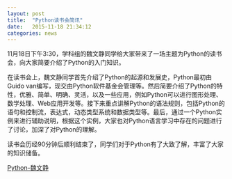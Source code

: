 ```yaml
---
layout: post
title:  "Python读书会简讯"
date:   2015-11-18 21:34:12
categories: news
---
```


11月18日下午3:30，学科组的魏文静同学给大家带来了一场主题为Python的读书会，向大家简要介绍了Python的入门知识。

在读书会上，魏文静同学首先介绍了Python的起源和发展史，Python最初由Guido van编写，现交由Python软件基金会管理等。然后简要介绍了Python的特性，优雅、简单、明确、灵活，以及一些应用，例如Python可以进行图形处理、数学处理、Web应用开发等。接下来重点讲解Python的语法规则，包括Python的语句和控制流，表达式，动态类型系统和数据类型等。最后，通过一个Python实例来进行辅助说明，根据这个实例，大家也对Python语言学习中存在的问题进行了讨论，加深了对Python的理解。

读书会历经90分钟后顺利结束了，同学们对于Python有了大致了解，丰富了大家的知识储备。

<a href ="{{site.url}}/files/python.pdf">Python-魏文静</a>
